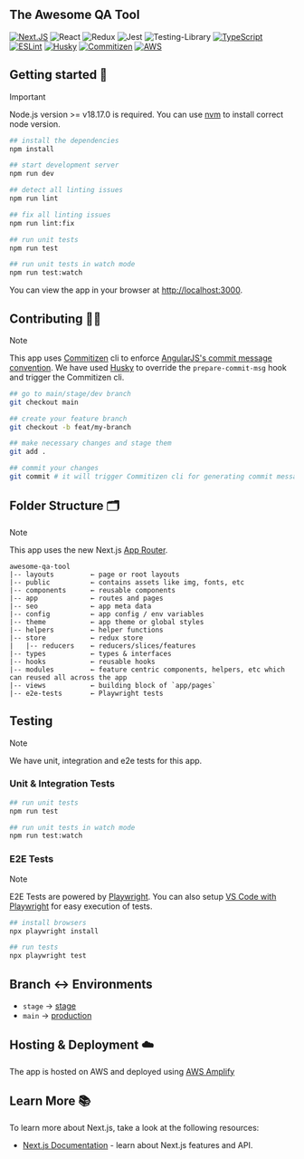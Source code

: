 ## The Awesome QA Tool

[![Next.JS](https://img.shields.io/badge/next.js-000000?style=for-the-badge&logo=nextdotjs&logoColor=white)](https://nextjs.org/)
![React](https://img.shields.io/badge/react-%2320232a.svg?style=for-the-badge&logo=react&logoColor=%2361DAFB)
![Redux](https://img.shields.io/badge/redux-%23593d88.svg?style=for-the-badge&logo=redux&logoColor=white)
![Jest](https://img.shields.io/badge/-jest-%23C21325?style=for-the-badge&logo=jest&logoColor=white)
![Testing-Library](https://img.shields.io/badge/-TestingLibrary-%23E33332?style=for-the-badge&logo=testing-library&logoColor=white)
[![TypeScript](https://img.shields.io/badge/typescript-%23007ACC.svg?style=for-the-badge&logo=typescript&logoColor=white)](https://www.typescriptlang.org/)
[![ESLint](https://img.shields.io/badge/eslint-3A33D1?style=for-the-badge&logo=eslint&logoColor=white)](https://eslint.org/)
[![Husky](https://img.shields.io/static/v1?label=husky&message=%F0%9F%90%B6&style=for-the-badge&color=161E54&labelColor=161E54)](https://typicode.github.io/husky/#/)
[![Commitizen](https://img.shields.io/static/v1?label=Commitizen&message=%E2%9C%94&style=for-the-badge&color=gray)](https://commitizen.github.io/cz-cli/)
[![AWS](https://img.shields.io/badge/AWS-%23FF9900.svg?style=for-the-badge&logo=amazon-aws&logoColor=white)](https://docs.amplify.aws/nextjs/)

## Getting started 🚀

> [!IMPORTANT]  
> Node.js version >= v18.17.0 is required. You can use [nvm](https://github.com/nvm-sh/nvm?tab=readme-ov-file#intro) to install correct node version.

```bash
## install the dependencies
npm install

## start development server
npm run dev

## detect all linting issues
npm run lint

## fix all linting issues
npm run lint:fix

## run unit tests
npm run test

## run unit tests in watch mode
npm run test:watch
```

You can view the app in your browser at [http://localhost:3000](http://localhost:3000).

## Contributing 👨‍💻

> [!NOTE]  
> This app uses [Commitizen](https://commitizen.github.io/cz-cli/) cli to enforce [AngularJS's commit message convention](https://github.com/angular/angular.js/blob/master/DEVELOPERS.md#-git-commit-guidelines).
> We have used [Husky](https://typicode.github.io/husky/get-started.html) to override the `prepare-commit-msg` hook and trigger the Commitizen cli.

```bash
## go to main/stage/dev branch
git checkout main

## create your feature branch
git checkout -b feat/my-branch

## make necessary changes and stage them
git add .

## commit your changes
git commit # it will trigger Commitizen cli for generating commit message
```

## Folder Structure 🗂️

> [!NOTE]  
> This app uses the new Next.js [App Router](https://nextjs.org/docs/app).

```
awesome-qa-tool
|-- layouts         ← page or root layouts
|-- public          ← contains assets like img, fonts, etc
|-- components      ← reusable components
|-- app             ← routes and pages
|-- seo             ← app meta data
|-- config          ← app config / env variables
|-- theme           ← app theme or global styles
|-- helpers         ← helper functions
|-- store           ← redux store
|   |-- reducers    ← reducers/slices/features
|-- types           ← types & interfaces
|-- hooks           ← reusable hooks
|-- modules         ← feature centric components, helpers, etc which can reused all across the app
|-- views           ← building block of `app/pages`
|-- e2e-tests       ← Playwright tests
```

## Testing

> [!NOTE]
> We have unit, integration and e2e tests for this app.

### Unit & Integration Tests

```bash
## run unit tests
npm run test

## run unit tests in watch mode
npm run test:watch
```

### E2E Tests

> [!NOTE]
> E2E Tests are powered by [Playwright](https://playwright.dev/).
> You can also setup [VS Code with Playwright](https://playwright.dev/docs/getting-started-vscode) for easy execution of tests.

```bash
## install browsers
npx playwright install

## run tests
npx playwright test
```

## Branch ↔ Environments

- `stage` → [stage](https://stage-awesome-qa-tool.sohammondal.com)
- `main` → [production](https://awesome-qa-tool.sohammondal.com)

## Hosting & Deployment ☁️

The app is hosted on AWS and deployed using [AWS Amplify](https://docs.amplify.aws/nextjs/)

## Learn More 📚

To learn more about Next.js, take a look at the following resources:

- [Next.js Documentation](https://nextjs.org/docs) - learn about Next.js features and API.
